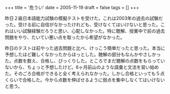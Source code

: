 +++
title = '危うい'
date = 2005-11-19
draft = false
tags = []
+++
			
昨日２級日本語能力試験の模擬テストを受けた。これは2003年の過去の試験だった。受ける前に自信がなかったけれども、受けなくてはいけないと思った。これはいい試験経験だろうと思い、心配しなかった。特に聴解、授業中で前の過去問題をやり、たいてい悪い点を取ったから希望がなかった。

昨日のテストは前やった過去問題と比べ、けっこう簡単だったと思った。本当に予想したほど難しくなかったからほっとした。聴解の部分もなんかやさしかった。点数を数え、合格し、びっくりした。ところでまだ聴解の点数をもらっていないから、ちょっと予想したけど。6ヶ月前山のような語彙と文法を習い始めた。そのごろ合格ができると全く考えられなかった。しかし合格といっても５点くらいで合格した。今から点数を伸ばせるように弱点を集中しなくてはいけないと思う。

